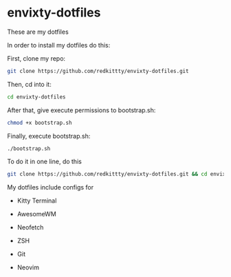 # envixty-dotfiles
These are my dotfiles

In order to install my dotfiles do this:

First, clone my repo:

```zsh
git clone https://github.com/redkittty/envixty-dotfiles.git
```

Then, cd into it:

```zsh
cd envixty-dotfiles
```

After that, give execute permissions to bootstrap.sh:

```zsh
chmod +x bootstrap.sh
```

Finally, execute bootstrap.sh:

```zsh
./bootstrap.sh
```

To do it in one line, do this

```zsh
git clone https://github.com/redkittty/envixty-dotfiles.git && cd envixty-dotfiles && chmod +x bootstrap.sh && ./bootstrap.sh
```


My dotfiles include configs for

- Kitty Terminal

- AwesomeWM

- Neofetch

- ZSH

- Git

- Neovim
